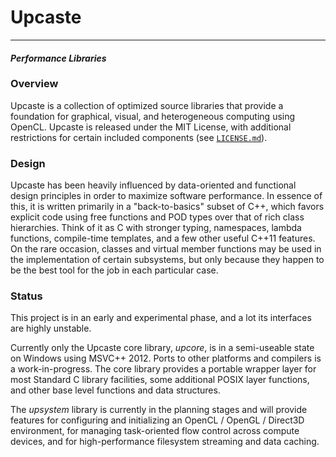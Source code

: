 # Upcaste
------------ -------------- --------------
#### *Performance Libraries*

### Overview

Upcaste is a collection of optimized source libraries that provide a foundation
for graphical, visual, and heterogeneous computing using OpenCL. Upcaste is
released under the MIT License, with additional restrictions for certain
included components (see [`LICENSE.md`](https://github.com/upcaste/upcaste/blob/master/LICENSE.md)).

### Design

Upcaste has been heavily influenced by data-oriented and functional design
principles in order to maximize software performance. In essence of this,
it is written primarily in a "back-to-basics" subset of C++, which favors
explicit code using free functions and POD types over that of rich class
hierarchies. Think of it as C with stronger typing, namespaces, lambda
functions, compile-time templates, and a few other useful C++11 features. On
the rare occasion, classes and virtual member functions may be used in the
implementation of certain subsystems, but only because they happen to be the
best tool for the job in each particular case.

### Status

This project is in an early and experimental phase, and a lot its interfaces
are highly unstable.

Currently only the Upcaste core library, *upcore*, is in a semi-useable state
on Windows using MSVC++ 2012. Ports to other platforms and compilers is a
work-in-progress. The core library provides a portable wrapper layer for most
Standard C library facilities, some additional POSIX layer functions, and
other base level functions and data structures.

The *upsystem* library is currently in the planning stages and will provide
features for configuring and initializing an OpenCL / OpenGL / Direct3D
environment, for managing task-oriented flow control across compute devices,
and for high-performance filesystem streaming and data caching.
